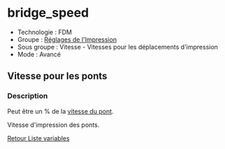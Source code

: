 # bridge_speed

* Technologie : FDM
* Groupe : [Réglages de l'Impression](../print_settings/print_settings.md)
* Sous groupe : Vitesse - Vitesses pour les déplacements d'impression
* Mode : Avancé

## Vitesse pour les ponts

### Description


Peut être un % de la [vitesse du pont](bridge_speed.md).

Vitesse d'impression des ponts.

[Retour Liste variables](variable_list.md)